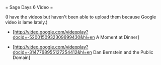 = Sage Days 6 Video =

(I have the videos but haven't been able to upload them because Google video is lame lately.)

 * [http://video.google.com/videoplay?docid=-5200150932309699430&hl=en A Moment at Dinner]

 * [http://video.google.com/videoplay?docid=-3147768955127254412&hl=en Dan Bernstein and the Public Domain]
